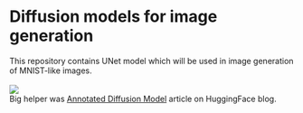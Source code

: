 # Diffusion models for image generation

This repository contains UNet model which will be used in image generation of MNIST-like images.
<br>
<br>
![](diffusion.gif)
<br>
Big helper was [Annotated Diffusion Model](https://huggingface.co/blog/annotated-diffusion) article on HuggingFace blog.



